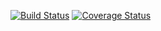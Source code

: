 [![Build Status](https://app.travis-ci.com/pm3891-sketch/swe1-app.svg?branch=main)](https://app.travis-ci.com/pm3891-sketch/swe1-app)
[![Coverage Status](https://coveralls.io/repos/github/pm3891-sketch/swe1-app/badge.svg?branch=main)](https://coveralls.io/github/pm3891-sketch/swe1-app?branch=main)
